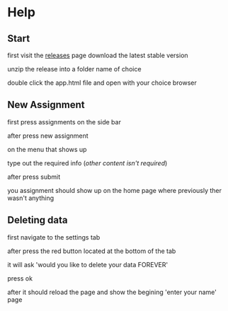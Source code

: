 # Help

## Start

first visit the [releases](https://github.com/jackablett/open-flow/releases/) page
download the latest stable version

unzip the release into a folder name of choice

double click the app.html file and open with your choice browser

## New Assignment

first press assignments on the side bar

after press new assignment

on the menu that shows up

type out the required info (*other content isn't required*)

after press submit

you assignment should show up on the home page where previously ther wasn't anything

## Deleting data

first navigate to the settings tab

after press the red button located at the bottom of the tab

it will ask 'would you like to delete your data FOREVER'

press ok

after it should reload the page and show the begining 'enter your name' page
